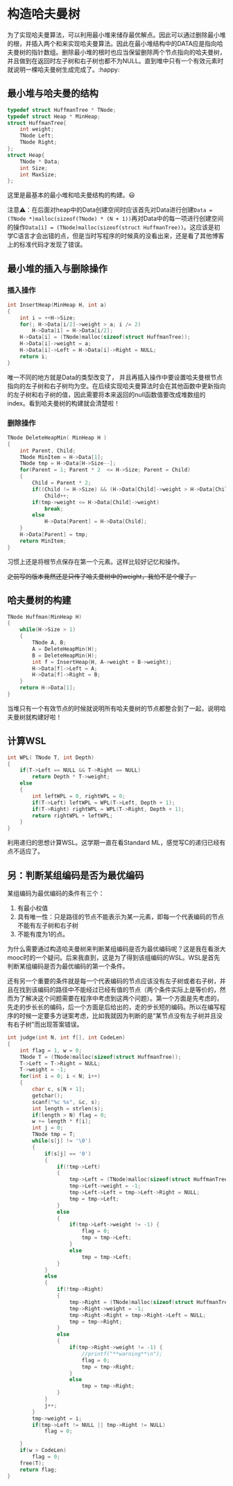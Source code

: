 # 构造哈夫曼树

为了实现哈夫曼算法，可以利用最小堆来储存最优解点。因此可以通过删除最小堆的根，并插入两个和来实现哈夫曼算法。因此在最小堆结构中的DATA应是指向哈夫曼树的指针数组。删除最小堆的根时也应当保留删除两个节点指向的哈夫曼树，并且做到在返回时左子树和右子树也都不为NULL。直到堆中只有一个有效元素时就说明一棵哈夫曼树生成完成了。:happy: 

## 最小堆与哈夫曼的结构

```c
typedef struct HuffmanTree * TNode;
typedef struct Heap * MinHeap;
struct HuffmanTree{
    int weight;
    TNode Left;
    TNode Right;
};
struct Heap{
    TNode * Data;
    int Size;
    int MaxSize;
};
```

这里是最基本的最小堆和哈夫曼结构的构建。:smiley:

注意:warning:：在后面对heap中的Data创建空间时应该首先对Data进行创建`Data = (TNode *)malloc(sizeof(TNode) * (N + 1))`再对Data中的每一项进行创建空间的操作`Data[i] = (TNode)malloc(sizeof(struct HuffmanTree))`。这应该是初学C语言才会出错的点，但是当时写程序的时候真的没看出来，还是看了其他博客上的标准代码才发现了错误。

## 最小堆的插入与删除操作

### 插入操作

```c
int InsertHeap(MinHeap H, int a)
{
    int i = ++H->Size;
    for(; H->Data[i/2]->weight > a; i /= 2)
        H->Data[i] = H->Data[i/2];
    H->Data[i] = (TNode)malloc(sizeof(struct HuffmanTree));
    H->Data[i]->weight = a;
    H->Data[i]->Left = H->Data[i]->Right = NULL;
    return i;
}
```

唯一不同的地方就是Data的类型改变了， 并且再插入操作中要设置哈夫曼根节点指向的左子树和右子树均为空。在后续实现哈夫曼算法时会在其他函数中更新指向的左子树和右子树的值，因此需要将本来返回的null函数值要改成堆数组的index。看到哈夫曼树的构建就会清楚啦！

### 删除操作

```c
TNode DeleteHeapMin( MinHeap H )
{
    int Parent, Child;
    TNode MinItem = H->Data[1];
    TNode tmp = H->Data[H->Size--];
    for(Parent = 1; Parent * 2  <= H->Size; Parent = Child)
    {
        Child = Parent * 2;
        if((Child != H->Size) && (H->Data[Child]->weight > H->Data[Child + 1]->weight))
            Child++;
        if(tmp->weight <= H->Data[Child]->weight)
            break;
        else
            H->Data[Parent] = H->Data[Child];
    }
    H->Data[Parent] = tmp;
    return MinItem;
}
```

习惯上还是将根节点保存在第一个元素。这样比较好记忆和操作。

~~之前写的版本竟然还是只传了哈夫曼树中的weight，我怕不是个傻子。~~

## 哈夫曼树的构建

```c
TNode Huffman(MinHeap H)
{
    while(H->Size > 1)
    {
        TNode A, B;
        A = DeleteHeapMin(H);
        B = DeleteHeapMin(H);
        int f = InsertHeap(H, A->weight + B->weight);
        H->Data[f]->Left = A;
        H->Data[f]->Right = B;
    }
    return H->Data[1];
}
```

当堆只有一个有效节点的时候就说明所有哈夫曼树的节点都整合到了一起，说明哈夫曼树就构建好啦！

## 计算WSL

```c
int WPL( TNode T, int Depth)
{
    if(T->Left == NULL && T->Right == NULL)
        return Depth * T->weight;
    else
    {
        int leftWPL = 0, rightWPL = 0;
        if(T->Left) leftWPL = WPL(T->Left, Depth + 1);
        if(T->Right) rightWPL = WPL(T->Right, Depth + 1);
        return rightWPL + leftWPL;
    }
}
```

利用递归的思想计算WSL。这学期一直在看Standard ML，感觉写C的递归已经有点不适应了。

## 另：判断某组编码是否为最优编码

某组编码为最优编码的条件有三个：

1. 有最小权值
2. 具有唯一性：只是路径的节点不能表示为某一元素，即每一个代表编码的节点不能有左子树和右子树
3. 不能有度为1的点。

为什么需要通过构造哈夫曼树来判断某组编码是否为最优编码呢？这是我在看浙大mooc时的一个疑问。后来我直到，这是为了得到该组编码的WSL。WSL是首先判断某组编码是否为最优编码的第一个条件。

还有另一个重要的条件就是每一个代表编码的节点应该没有左子树或者右子树，并且在找到该编码的路径中不能经过已经有值的节点（两个条件实际上是等价的，然而为了解决这个问题需要在程序中考虑到这两个问题）。第一个方面是先考虑的，先走的步长长的编码，后一个方面是后给出的，走的步长短的编码。所以在编写程序的时候一定要多方谜案考虑，比如我就因为判断的是“某节点没有左子树并且没有右子树”而出现答案错误。

```c
int judge(int N, int f[], int CodeLen)
{
    int flag = 1, w = 0;
    TNode T = (TNode)malloc(sizeof(struct HuffmanTree));
    T->Left = T->Right = NULL;
    T->weight = -1;
    for(int i = 0; i < N; i++)
    {
        char c, s[N + 1];
        getchar();
        scanf("%c %s", &c, s);
        int length = strlen(s);
        if(length > N) flag = 0;
        w += length * f[i];
        int j = 0;
        TNode tmp = T;
        while(s[j] != '\0')
        {
            if(s[j] == '0')
            {
                if(!tmp->Left)
                {
                    tmp->Left = (TNode)malloc(sizeof(struct HuffmanTree));
                    tmp->Left->weight = -1;
                    tmp->Left->Left = tmp->Left->Right = NULL;
                    tmp = tmp->Left;
                }
                else
                {
                    if(tmp->Left->weight != -1) {
                        flag = 0;
                        tmp = tmp->Left;
                    }
                    else
                        tmp = tmp->Left;
                }
            }
            else
            {
                if(!tmp->Right)
                {
                    tmp->Right = (TNode)malloc(sizeof(struct HuffmanTree));
                    tmp->Right->weight = -1;
                    tmp->Right->Right = tmp->Right->Left = NULL;
                    tmp = tmp->Right;
                }
                else
                {
                    if(tmp->Right->weight != -1) {
                        //printf("**warning**\n");
                        flag = 0;
                        tmp = tmp->Right;
                    }
                    else
                        tmp = tmp->Right;
                }
            }
            j++;
        }
        tmp->weight = i;
        if(tmp->Left != NULL || tmp->Right != NULL)
            flag = 0;

    }
    if(w > CodeLen)
        flag = 0;
    free(T);
    return flag;
}
```

